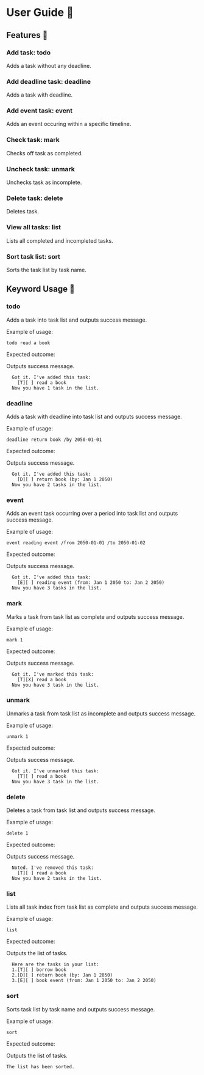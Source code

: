 # User Guide 📖

## Features 📄

### Add task: todo

Adds a task without any deadline.

### Add deadline task: deadline

Adds a task with deadline.

### Add event task: event

Adds an event occuring within a specific timeline.

### Check task: mark

Checks off task as completed.

### Uncheck task: unmark

Unchecks task as incomplete.

### Delete task: delete

Deletes task.

### View all tasks: list

Lists all completed and incompleted tasks.

### Sort task list: sort

Sorts the task list by task name.

## Keyword Usage 🔑

### todo

Adds a task into task list and outputs success message.

Example of usage: 

`todo read a book`

Expected outcome:

Outputs success message.

```
  Got it. I've added this task:
    [T][ ] read a book
  Now you have 1 task in the list.
```

### deadline

Adds a task with deadline into task list and outputs success message.

Example of usage: 

`deadline return book /by 2050-01-01`

Expected outcome:

Outputs success message.

```
  Got it. I've added this task:
    [D][ ] return book (by: Jan 1 2050)
  Now you have 2 tasks in the list.
```

### event

Adds an event task occurring over a period into task list and outputs success message.

Example of usage: 

`event reading event /from 2050-01-01 /to 2050-01-02`

Expected outcome:

Outputs success message.

```
  Got it. I've added this task:
    [E][ ] reading event (from: Jan 1 2050 to: Jan 2 2050)
  Now you have 3 tasks in the list.
```

### mark

Marks a task from task list as complete and outputs success message.

Example of usage: 

`mark 1`

Expected outcome:

Outputs success message.

```
  Got it. I've marked this task:
    [T][X] read a book
  Now you have 3 task in the list.
```

### unmark

Unmarks a task from task list as incomplete and outputs success message.

Example of usage: 

`unmark 1`

Expected outcome:

Outputs success message.

```
  Got it. I've unmarked this task:
    [T][ ] read a book
  Now you have 3 task in the list.
```

### delete

Deletes a task from task list and outputs success message.

Example of usage: 

`delete 1`

Expected outcome:

Outputs success message.

```
  Noted. I've removed this task:
    [T][ ] read a book
  Now you have 2 tasks in the list.
```

### list

Lists all task index from task list as complete and outputs success message.

Example of usage: 

`list`

Expected outcome:

Outputs the list of tasks.

```
  Here are the tasks in your list:
  1.[T][ ] borrow book
  2.[D][ ] return book (by: Jan 1 2050)
  3.[E][ ] book event (from: Jan 1 2050 to: Jan 2 2050)
```

### sort

Sorts task list by task name and outputs success message.

Example of usage: 

`sort`

Expected outcome:

Outputs the list of tasks.

```
The list has been sorted.
```
